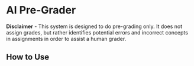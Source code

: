 # AI Pre-Grader
**Disclaimer** - This system is designed to do pre-grading only. It does not assign grades, but rather identifies potential errors and incorrect concepts in assignments in order to assist a human grader. 

## How to Use
